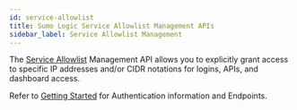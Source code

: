 ```yaml
---
id: service-allowlist
title: Sumo Logic Service Allowlist Management APIs
sidebar_label: Service Allowlist Management
---
```


The [Service Allowlist](https://help.sumologic.com/Manage/Security/Create-an-Allowlist-for-IP-or-CIDR-Addresses) Management API allows you to explicitly grant access to specific IP addresses and/or CIDR notations for logins, APIs, and dashboard access.



Refer to [Getting Started](docs/api/index.md) for Authentication information and Endpoints.
